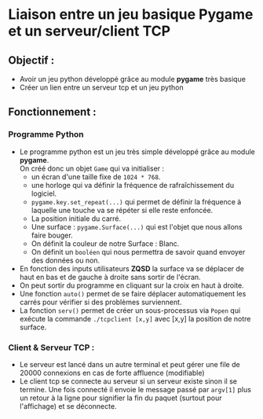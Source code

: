 # Liaison entre un jeu basique Pygame et un serveur/client TCP

## Objectif :

- Avoir un jeu python développé grâce au module **pygame** très basique
- Créer un lien entre un serveur tcp et un jeu python

## Fonctionnement :

### Programme Python

- Le programme python est un jeu très simple développé grâce au module **pygame**.
  <br>On créé donc un objet `Game` qui va initialiser :
  - un écran d'une taille fixe de `1024 * 768`.
  - une horloge qui va définir la fréquence de rafraîchissement du logiciel.
  - `pygame.key.set_repeat(...)` qui permet de définir la fréquence à laquelle une touche va se répéter si elle reste enfoncée.
  - La position initiale du carré.
  - Une surface : `pygame.Surface(...)` qui est l'objet que nous allons faire bouger.
  - On définit la couleur de notre Surface : Blanc.
  - On définit un `booléen` qui nous permettra de savoir quand envoyer des données ou non.
- En fonction des inputs utilisateurs **ZQSD** la surface va se déplacer de haut en bas et de gauche à droite sans sortir de l'écran.
- On peut sortir du programme en cliquant sur la croix en haut à droite.
- Une fonction `auto()` permet de se faire déplacer automatiquement les carrés pour vérifier si des problèmes surviennent.
- La fonction `serv()` permet de créer un sous-processus via `Popen` qui exécute la commande `./tcpclient [x,y]` avec [x,y] la position de notre surface.

### Client & Serveur TCP :

- Le serveur est lancé dans un autre terminal et peut gérer une file de 20000 connexions en cas de forte affluence (modifiable)
- Le client tcp se connecte au serveur si un serveur existe sinon il se termine. Une fois connecté il envoie le message passé par `argv[1]` plus un retour à la ligne pour signifier la fin du paquet (surtout pour l'affichage) et se déconnecte.
